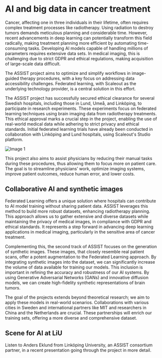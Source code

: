 ﻿# AI and big data in cancer treatment

Cancer, affecting one in three individuals in their lifetime, often requires complex treatment processes like radiotherapy. Using radiation to destroy tumors demands meticulous planning and considerable time. However, recent advancements in deep learning can potentially transform this field radically, making treatment planning more efficient by automating time-consuming tasks. Developing AI models capable of handling millions of parameters requires extensive data sets. In medical imaging, this is challenging due to strict GDPR and ethical regulations, making acquisition of large-scale data difficult.

The ASSIST project aims to optimize and simplify workflows in image-guided therapy procedures, with a key focus on addressing data accessibility challenges. Federated learning, with Scaleout as the underlying technology provider, is a central solution in this effort.

The ASSIST project has successfully secured ethical clearance for several Swedish hospitals, including those in Lund, Umeå, and Linköping, to participate in research experiments. These experiments focus on federated learning techniques using brain imaging data from radiotherapy treatments. This ethical approval marks a crucial step in the project, enabling the use of real-world medical data while adhering to strict privacy and ethical standards. Initial federated learning trials have already been conducted in collaboration with Linköping and Lund hospitals, using Scaleout's Studio platform.

![Image 1](https://cdn.prod.website-files.com/65b2c538561625e62bd16a2a/65b75ecdb1d785a39885589e_6577190339610319661c6190_bld.png)

This project also aims to assist physicians by reducing their manual tasks during these procedures, thus allowing them to focus more on patient care. The goal is to streamline physicians’ work, optimize imaging systems, improve patient outcomes, reduce human error, and lower costs.

Collaborative AI and synthetic images
-------------------------------------

Federated Learning offers a unique solution where hospitals can contribute to AI model training without sharing patient data. ASSIST leverages this method to build more robust datasets, enhancing radiotherapy planning. This approach allows us to gather extensive and diverse datasets while maintaining the privacy of medical images, in compliance with GDPR and ethical standards. It represents a step forward in advancing deep learning applications in medical imaging, particularly in the sensitive area of cancer treatment.

Complementing this, the second track of ASSIST focuses on the generation of synthetic images. These images, that closely resemble real patient scans, offer a potent augmentation to the Federated Learning approach. By integrating synthetic images into the dataset, we can significantly increase the volume of data available for training our models. This inclusion is important in refining the accuracy and robustness of our AI systems. By using Generative Adversarial Networks (GANs) and innovative diffusion models, we can create high-fidelity synthetic representations of brain tumors.

The goal of the projects extends beyond theoretical research; we aim to apply these models in real-world scenarios. Collaborations with various cities in Sweden and international partners like MIT and researchers in China and the Netherlands are crucial. These partnerships will enrich our training sets, offering a more diverse and comprehensive dataset.

Scene for AI at LiU
-------------------

Listen to Anders Eklund from Linköping University, an ASSIST consortium partner, in a recent presentation going through the project in more detail.
